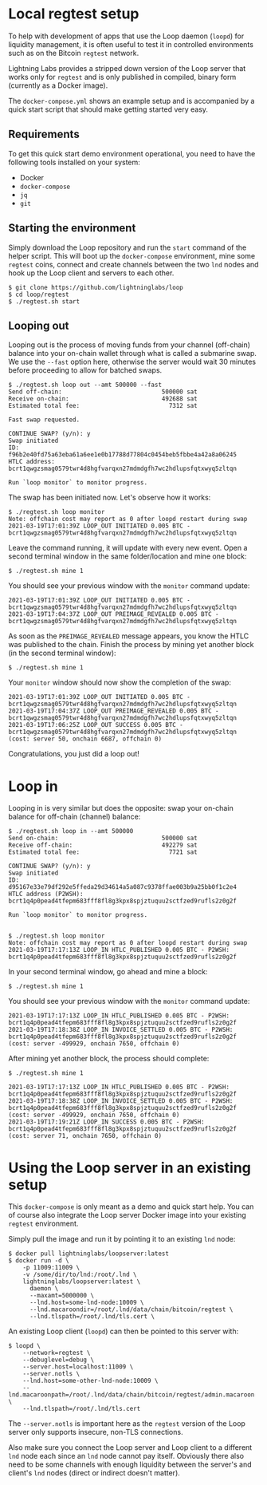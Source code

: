 # Local regtest setup

To help with development of apps that use the Loop daemon (`loopd`) for
liquidity management, it is often useful to test it in controlled environments
such as on the Bitcoin `regtest` network.

Lightning Labs provides a stripped down version of the Loop server that works
only for `regtest` and is only published in compiled, binary form (currently as
a Docker image).

The `docker-compose.yml` shows an example setup and is accompanied by a quick
start script that should make getting started very easy.

## Requirements

To get this quick start demo environment operational, you need to have the
following tools installed on your system:
 - Docker
 - `docker-compose`
 - `jq`
 - `git`

## Starting the environment

Simply download the Loop repository and run the `start` command of the helper
script. This will boot up the `docker-compose` environment, mine some `regtest`
coins, connect and create channels between the two `lnd` nodes and hook up the
Loop client and servers to each other.

```shell
$ git clone https://github.com/lightninglabs/loop
$ cd loop/regtest
$ ./regtest.sh start
```

## Looping out

Looping out is the process of moving funds from your channel (off-chain) balance
into your on-chain wallet through what is called a submarine swap. We use the
`--fast` option here, otherwise the server would wait 30 minutes before
proceeding to allow for batched swaps.

```shell
$ ./regtest.sh loop out --amt 500000 --fast
Send off-chain:                            500000 sat
Receive on-chain:                          492688 sat
Estimated total fee:                         7312 sat

Fast swap requested.

CONTINUE SWAP? (y/n): y
Swap initiated
ID:             f96b2e40fd75a63eba61a6ee1e0b17788d77804c0454beb5fbbe4a42a8a06245
HTLC address:   bcrt1qwgzsmag0579twr4d8hgfvarqxn27mdmdgfh7wc2hdlupsfqtxwyq5zltqn

Run `loop monitor` to monitor progress.
```

The swap has been initiated now. Let's observe how it works:

```shell
$ ./regtest.sh loop monitor
Note: offchain cost may report as 0 after loopd restart during swap
2021-03-19T17:01:39Z LOOP_OUT INITIATED 0.005 BTC - bcrt1qwgzsmag0579twr4d8hgfvarqxn27mdmdgfh7wc2hdlupsfqtxwyq5zltqn
```

Leave the command running, it will update with every new event. Open a second
terminal window in the same folder/location and mine one block:

```shell
$ ./regtest.sh mine 1
```

You should see your previous window with the `monitor` command update:

```shell
2021-03-19T17:01:39Z LOOP_OUT INITIATED 0.005 BTC - bcrt1qwgzsmag0579twr4d8hgfvarqxn27mdmdgfh7wc2hdlupsfqtxwyq5zltqn
2021-03-19T17:04:37Z LOOP_OUT PREIMAGE_REVEALED 0.005 BTC - bcrt1qwgzsmag0579twr4d8hgfvarqxn27mdmdgfh7wc2hdlupsfqtxwyq5zltqn
```

As soon as the `PREIMAGE_REVEALED` message appears, you know the HTLC was
published to the chain. Finish the process by mining yet another block (in the
second terminal window):

```shell
$ ./regtest.sh mine 1
```

Your `monitor` window should now show the completion of the swap:

```shell
2021-03-19T17:01:39Z LOOP_OUT INITIATED 0.005 BTC - bcrt1qwgzsmag0579twr4d8hgfvarqxn27mdmdgfh7wc2hdlupsfqtxwyq5zltqn
2021-03-19T17:04:37Z LOOP_OUT PREIMAGE_REVEALED 0.005 BTC - bcrt1qwgzsmag0579twr4d8hgfvarqxn27mdmdgfh7wc2hdlupsfqtxwyq5zltqn
2021-03-19T17:06:25Z LOOP_OUT SUCCESS 0.005 BTC - bcrt1qwgzsmag0579twr4d8hgfvarqxn27mdmdgfh7wc2hdlupsfqtxwyq5zltqn (cost: server 50, onchain 6687, offchain 0)
```

Congratulations, you just did a loop out!

# Loop in

Looping in is very similar but does the opposite: swap your on-chain balance for
off-chain (channel) balance:

```shell
$ ./regtest.sh loop in --amt 500000
Send on-chain:                             500000 sat
Receive off-chain:                         492279 sat
Estimated total fee:                         7721 sat

CONTINUE SWAP? (y/n): y
Swap initiated
ID:           d95167e33e79df292e5ffeda29d34614a5a087c9378ffae003b9a25bb0f1c2e4
HTLC address (P2WSH): bcrt1q4p0pead4tfepm683fff8fl8g3kpx8spjztuquu2sctfzed9rufls2z0g2f

Run `loop monitor` to monitor progress.


$ ./regtest.sh loop monitor
Note: offchain cost may report as 0 after loopd restart during swap
2021-03-19T17:17:13Z LOOP_IN HTLC_PUBLISHED 0.005 BTC - P2WSH: bcrt1q4p0pead4tfepm683fff8fl8g3kpx8spjztuquu2sctfzed9rufls2z0g2f
```

In your second terminal window, go ahead and mine a block:

```shell
$ ./regtest.sh mine 1
```

You should see your previous window with the `monitor` command update:

```shell
2021-03-19T17:17:13Z LOOP_IN HTLC_PUBLISHED 0.005 BTC - P2WSH: bcrt1q4p0pead4tfepm683fff8fl8g3kpx8spjztuquu2sctfzed9rufls2z0g2f
2021-03-19T17:18:38Z LOOP_IN INVOICE_SETTLED 0.005 BTC - P2WSH: bcrt1q4p0pead4tfepm683fff8fl8g3kpx8spjztuquu2sctfzed9rufls2z0g2f (cost: server -499929, onchain 7650, offchain 0)
```

After mining yet another block, the process should complete:

```shell
$ ./regtest.sh mine 1
```

```shell
2021-03-19T17:17:13Z LOOP_IN HTLC_PUBLISHED 0.005 BTC - P2WSH: bcrt1q4p0pead4tfepm683fff8fl8g3kpx8spjztuquu2sctfzed9rufls2z0g2f
2021-03-19T17:18:38Z LOOP_IN INVOICE_SETTLED 0.005 BTC - P2WSH: bcrt1q4p0pead4tfepm683fff8fl8g3kpx8spjztuquu2sctfzed9rufls2z0g2f (cost: server -499929, onchain 7650, offchain 0)
2021-03-19T17:19:21Z LOOP_IN SUCCESS 0.005 BTC - P2WSH: bcrt1q4p0pead4tfepm683fff8fl8g3kpx8spjztuquu2sctfzed9rufls2z0g2f (cost: server 71, onchain 7650, offchain 0)
```

# Using the Loop server in an existing setup

This `docker-compose` is only meant as a demo and quick start help. You can of
course also integrate the Loop server Docker image into your existing `regtest`
environment.

Simply pull the image and run it by pointing it to an existing `lnd` node:

```shell
$ docker pull lightninglabs/loopserver:latest
$ docker run -d \
    -p 11009:11009 \
    -v /some/dir/to/lnd:/root/.lnd \
    lightninglabs/loopserver:latest \
      daemon \
      --maxamt=5000000 \
      --lnd.host=some-lnd-node:10009 \
      --lnd.macaroondir=/root/.lnd/data/chain/bitcoin/regtest \
      --lnd.tlspath=/root/.lnd/tls.cert \
```

An existing Loop client (`loopd`) can then be pointed to this server with:

```shell
$ loopd \
    --network=regtest \
    --debuglevel=debug \
    --server.host=localhost:11009 \
    --server.notls \
    --lnd.host=some-other-lnd-node:10009 \
    --lnd.macaroonpath=/root/.lnd/data/chain/bitcoin/regtest/admin.macaroon \
    --lnd.tlspath=/root/.lnd/tls.cert
```

The `--server.notls` is important here as the `regtest` version of the Loop
server only supports insecure, non-TLS connections.

Also make sure you connect the Loop server and Loop client to a different `lnd`
node each since an `lnd` node cannot pay itself. Obviously there also need to be
some channels with enough liquidity between the server's and client's `lnd`
nodes (direct or indirect doesn't matter).
